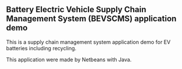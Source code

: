 ## Battery Electric Vehicle Supply Chain Management System (BEVSCMS) application demo

This is a supply chain management system application demo for EV batteries including recycling.

This application were made by Netbeans with Java.

